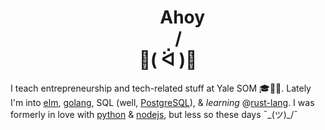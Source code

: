 <h1 align="center">&nbsp;&nbsp;&nbsp;&nbsp;&nbsp;&nbsp;&nbsp;Ahoy<br>&nbsp;&nbsp;&nbsp;&nbsp;&nbsp;/<br>👋( ᐛ )👋</h1>

I teach entrepreneurship and tech-related stuff at Yale SOM 🎓🎒🏫. Lately I'm into [elm](https://elm-lang.org/), [golang](https://golang.org/), SQL (well, [PostgreSQL](https://www.postgresql.org/)), & _learning_ @[rust-lang](https://www.rust-lang.org/). I was formerly in love with [python](https://www.python.org/) & [nodejs](https://nodejs.org/en/), but less so these days ¯\_(ツ)_/¯
